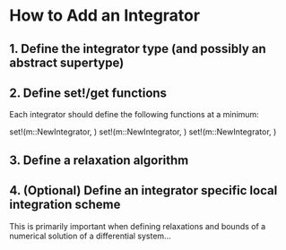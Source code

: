# How to Add an Integrator

## 1. Define the integrator type (and possibly an abstract supertype)


## 2. Define set!/get functions

Each integrator should define the following functions at a minimum:

set!(m::NewIntegrator, )
set!(m::NewIntegrator, )
set!(m::NewIntegrator, )

## 3. Define a relaxation algorithm

## 4. (Optional) Define an integrator specific local integration scheme

This is primarily important when defining relaxations and bounds of a
numerical solution of a differential system...
